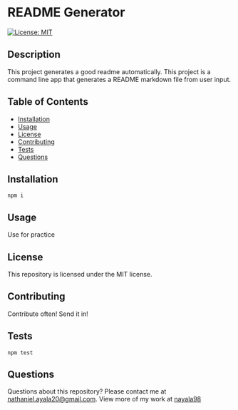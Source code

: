 # README Generator
[![License: MIT](https://img.shields.io/badge/License-MIT-yellow.svg)](https://opensource.org/licenses/MIT)

## Description

This project generates a good readme automatically.
This project is a command line app that generates a README markdown file from user input.

## Table of Contents

* [Installation](#installation)
* [Usage](#usage)
* [License](#license)
* [Contributing](#contributing)
* [Tests](#tests)
* [Questions](#questions)

## Installation

`
npm i
`

## Usage
Use for practice

## License

This repository is licensed under the MIT license.

## Contributing

Contribute often!
Send it in!

## Tests

`
npm test
`

## Questions

Questions about this repository? Please contact me at [nathaniel.ayala20@gmail.com](mailto:nathaniel.ayala20@gmail.com). View more of my work at [nayala98](https://github.com/nayala98)